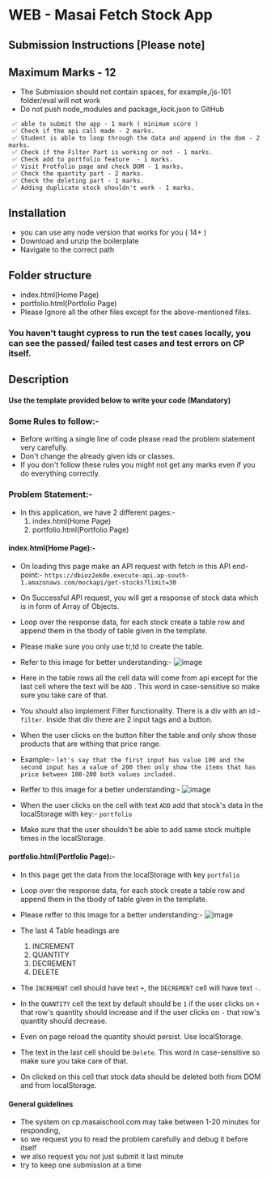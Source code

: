 # WEB - Masai Fetch Stock App

## Submission Instructions [Please note]

## Maximum Marks - 12

- The Submission should not contain spaces, for example,/js-101 folder/eval will not work
- Do not push node_modules and package_lock.json to GitHub

```
 ✅ able to submit the app - 1 mark ( minimum score )
 ✅ Check if the api call made - 2 marks.
 ✅ Student is able to loop through the data and append in the dom - 2 marks.
 ✅ Check if the Filter Part is working or not - 1 marks.
 ✅ Check add to portfolio feature  - 1 marks.
 ✅ Visit Protfolio page and check DOM - 1 marks.
 ✅ Check the quantity part - 2 marks.
 ✅ Check the deleting part - 1 marks.
 ✅ Adding duplicate stock shouldn't work - 1 marks.
```

## Installation

- you can use any node version that works for you ( 14+ )
- Download and unzip the boilerplate
- Navigate to the correct path

## Folder structure

- index.html(Home Page)
- portfolio.html(Portfolio Page)
- Please Ignore all the other files except for the above-mentioned files.

### You haven't taught cypress to run the test cases locally, you can see the passed/ failed test cases and test errors on CP itself.

## Description

#### Use the template provided below to write your code (Mandatory)

### Some Rules to follow:-

- Before writing a single line of code please read the problem statement very carefully.
- Don't change the already given ids or classes.
- If you don't follow these rules you might not get any marks even if you do everything correctly.

### Problem Statement:-

- In this application, we have 2 different pages:-
  1. index.html(Home Page)
  2. portfolio.html(Portfolio Page)

#### index.html(Home Page):-

- On loading this page make an API request with fetch in this API end-point:-
  `https://dbioz2ek0e.execute-api.ap-south-1.amazonaws.com/mockapi/get-stocks?limit=30`

- On Successful API request, you will get a response of stock data which is in form of Array of Objects.

- Loop over the response data, for each stock create a table row and append them in the tbody of table given in the template.

- Please make sure you only use tr,td to create the table.

- Refer to this image for better understanding:-
  ![image](https://masai-course.s3.ap-south-1.amazonaws.com/editor/uploads/2023-03-24/Screenshot%202023-03-24%20at%2010.35.06%20AM_968321.png)

- Here in the table rows all the cell data will come from api except for the last cell where the text will be `ADD` . This word in case-sensitive so make sure you take care of that.

- You should also implement Filter functionality.
  There is a div with an id:- `filter`. Inside that div there are 2 input tags and a button.

- When the user clicks on the button filter the table and only show those products that are withing that price range.

- Example:-
  `let's say that the first input has value 100 and the second input has a value of 200 then only show the items that has price between 100-200 both values included.`

- Reffer to this image for a better understanding:- ![image](https://masai-course.s3.ap-south-1.amazonaws.com/editor/uploads/2023-03-24/Screenshot%202023-03-24%20at%2010.35.32%20AM_173471.png)

- When the user clicks on the cell with text `ADD` add that stock's data in the localStorage with key:- `portfolio`

- Make sure that the user shouldn't be able to add same stock multiple times in the localStorage.

#### portfolio.html(Portfolio Page):-

- In this page get the data from the localStorage with key `portfolio`

- Loop over the response data, for each stock create a table row and append them in the tbody of table given in the template.

- Please reffer to this image for a better understanding:-
  ![image](https://masai-course.s3.ap-south-1.amazonaws.com/editor/uploads/2023-03-24/Screenshot%202023-03-24%20at%203.33.42%20PM_539284.png)

- The last 4 Table headings are

  1. INCREMENT
  2. QUANTITY
  3. DECREMENT
  4. DELETE

- The `INCREMENT` cell should have text `+`, the `DECREMENT` cell will have text `-`.

- In the `QUANTITY` cell the text by default should be `1` if the user clicks on `+` that row's quantity should increase and if the user clicks on `-` that row's quantity should decrease.

- Even on page reload the quantity should persist. Use localStorage.

- The text in the last cell should be `Delete`. This word in case-sensitive so make sure you take care of that.

- On clicked on this cell that stock data should be deleted both from DOM and from localStorage.

#### General guidelines

- The system on cp.masaischool.com may take between 1-20 minutes for responding,
- so we request you to read the problem carefully and debug it before itself
- we also request you not just submit it last minute
- try to keep one submission at a time
